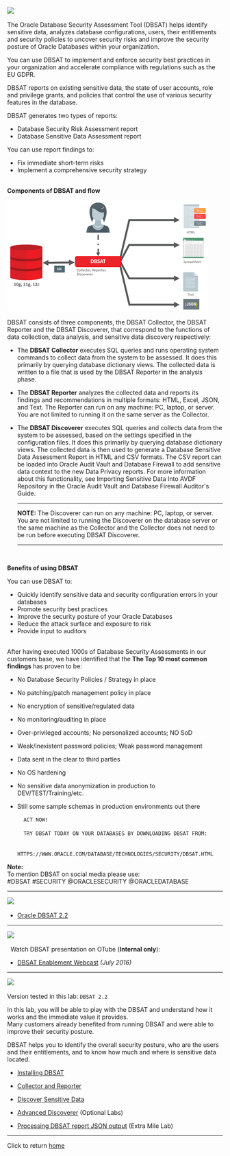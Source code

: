 ![](../../images/banner_DBSAT.PNG)

The Oracle Database Security Assessment Tool (DBSAT) helps identify sensitive data, analyzes database configurations, users, their entitlements and security policies to uncover security risks and improve the security posture of Oracle Databases within your organization.

You can use DBSAT to implement and enforce security best practices in your organization and accelerate compliance with regulations such as the EU GDPR. 

DBSAT reports on existing sensitive data, the state of user accounts, role and privilege grants, and policies that control the use of various security features in the database.

DBSAT generates two types of reports:
 - Database Security Risk Assessment report
 - Database Sensitive Data Assessment report

You can use report findings to:
 - Fix immediate short-term risks
 - Implement a comprehensive security strategy
<br><br>

**Components of DBSAT and flow**

![](images/101.png)      

DBSAT consists of three components, the DBSAT Collector, the DBSAT Reporter and the DBSAT Discoverer, that correspond to the functions of data collection, data analysis, and sensitive data discovery respectively:
- The **DBSAT Collector** executes SQL queries and runs operating system commands to collect data from the system to be assessed. It does this primarily by querying database dictionary views. The collected data is written to a file that is used by the DBSAT Reporter in the analysis phase.
- The **DBSAT Reporter** analyzes the collected data and reports its findings and recommendations in multiple formats: HTML, Excel, JSON, and Text. The Reporter can run on any machine: PC, laptop, or server. You are not limited to running it on the same server as the Collector.
- The **DBSAT Discoverer** executes SQL queries and collects data from the system to be assessed, based on the settings specified in the configuration files. It does this primarily by querying database dictionary views. The collected data is then used to generate a Database Sensitive Data Assessment Report in HTML and CSV formats. The CSV report can be loaded into Oracle Audit Vault and Database Firewall to add sensitive data context to the new Data Privacy reports. For more information about this functionality, see Importing Sensitive Data Into AVDF Repository in the Oracle Audit Vault and Database Firewall Auditor's Guide.

    ---
    **NOTE:** The Discoverer can run on any machine: PC, laptop, or server. You are not limited to running the Discoverer on the database server or the same machine as the Collector and the Collector does not need to be run before executing DBSAT Discoverer.

    ---
<br>

**Benefits of using DBSAT**

You can use DBSAT to:

- Quickly identify sensitive data and security configuration errors in your databases
- Promote security best practices
- Improve the security posture of your Oracle Databases
- Reduce the attack surface and exposure to risk
- Provide input to auditors
<br><br>

After having executed 1000s of Database Security Assessments in our customers base, we have identified that the **The Top 10 most common findings** has proven to be:
- No Database Security Policies / Strategy in place
- No patching/patch management policy in place
- No encryption of sensitive/regulated data
- No monitoring/auditing in place
- Over-privileged accounts; No personalized accounts; NO SoD
- Weak/inexistent password policies; Weak password management
- Data sent in the clear to third parties
- No OS hardening
- No sensitive data anonymization in production to DEV/TEST/Training/etc.
- Still some sample schemas in production environments out there

        ACT NOW! 

        TRY DBSAT TODAY ON YOUR DATABASES BY DOWNLOADING DBSAT FROM: 
        
            HTTPS://WWW.ORACLE.COM/DATABASE/TECHNOLOGIES/SECURITY/DBSAT.HTML 

**Note:**<br>
To mention DBSAT on social media please use:<br>
#DBSAT #SECURITY @ORACLESECURITY @ORACLEDATABASE

---
![](../../images/banner_Docs.PNG)

- [Oracle DBSAT 2.2](https://docs.oracle.com/en/database/oracle/security-assessment-tool/2.2/index.html)

---

![](../../images/banner_Video.PNG)

&nbsp; Watch DBSAT presentation on OTube (**Internal only**):
- [DBSAT Enablement Webcast](https://otube.oracle.com/media/Database+Security+Assessment+Tool+enablement+webcast/0_pnxyfsan) *(July 2016)*

---
![](../../images/banner_Labs.PNG)

Version tested in this lab: `DBSAT 2.2`

In this lab, you will be able to play with the DBSAT and understand how it works and the immediate value it provides.<br>
Many customers already benefited from running DBSAT and were able to improve their security posture.

DBSAT helps you to identify the overall security posture, who are the users and their entitlements, and to know how much and where is sensitive data located.

- [Installing DBSAT](labs/Install_DBSAT.md)

- [Collector and Reporter](labs/CollectorReporter_DBSAT.md)

- [Discover Sensitive Data](labs/Discoverer_DBSAT.md)

- [Advanced Discoverer](labs/Discoverer_Adv_DBSAT.md) (Optional Labs)

- [Processing DBSAT report JSON output](labs/JSON_Report_DBSAT.md) (Extra Mile Lab)

---

Click to return [home](/README.md)
